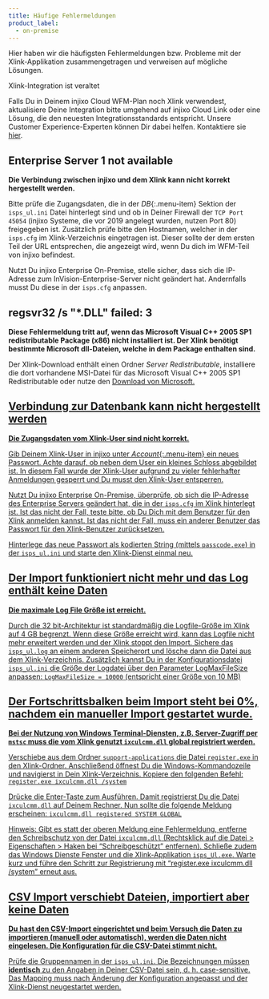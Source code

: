 ```yaml
---
title: Häufige Fehlermeldungen
product_label:
  - on-premise
---
```


Hier haben wir die häufigsten Fehlermeldungen bzw. Probleme mit der Xlink-Applikation zusammengetragen und verweisen auf mögliche Lösungen.

<div markdown="1" class="hint-box-default hint-box-red">

Xlink-Integration ist veraltet

Falls Du in Deinem injixo Cloud WFM-Plan noch Xlink verwendest, aktualisiere Deine Integration bitte umgehend auf injixo Cloud Link oder eine Lösung, die den neuesten Integrationsstandards entspricht. Unsere Customer Experience-Experten können Dir dabei helfen. Kontaktiere sie [hier](https://www.injixo.com/contact/?message_type=support-enquiry&message=Ich%20m%C3%B6chte%20Unterst%C3%BCtzung%20beim%20Update%20meiner%20Integration.%20Mir%20ist%20bewusst,%20dass%20dies%20notwendig%20ist,%20um%20den%20Datenimport%20zu%20injixo%20auch%20nach%20dem%2030.%20Januar%202023%20ohne%20Unterbrechung%20zu%20gew%C3%A4hrleisten.).

</div>

## Enterprise Server 1 not available

**Die Verbindung zwischen injixo und dem Xlink kann nicht korrekt hergestellt werden.**

Bitte prüfe die Zugangsdaten, die in der _DB_{:.menu-item} Sektion der `isps_ul.ini` Datei hinterlegt sind und ob in Deiner Firewall der `TCP Port 45054` (injixo Systeme, die vor 2019 angelegt wurden, nutzen Port 80) freigegeben ist. Zusätzlich prüfe bitte den Hostnamen, welcher in der `isps.cfg` im Xlink-Verzeichnis eingetragen ist. Dieser sollte der dem ersten Teil der URL entsprechen, die angezeigt wird, wenn Du dich im WFM-Teil von injixo befindest.

Nutzt Du injixo Enterprise On-Premise, stelle sicher, dass sich die IP-Adresse zum InVision-Enterprise-Server nicht geändert hat. Andernfalls musst Du diese in der `isps.cfg` anpassen.

## regsvr32 /s "\*.DLL" failed: 3

**Diese Fehlermeldung tritt auf, wenn das Microsoft Visual C++ 2005 SP1 redistributable Package (x86) nicht installiert ist. Der Xlink benötigt bestimmte Microsoft dll-Dateien, welche in dem Package enthalten sind.**

Der Xlink-Download enthält einen Ordner _Server Redistributable_, installiere die dort vorhandene MSI-Datei für das Microsoft Visual C++ 2005 SP1 Redistributable oder nutze den <a href="https://www.microsoft.com/en-gb/download/details.aspx?id=26347" target="_blank">Download von Microsoft.

## Verbindung zur Datenbank kann nicht hergestellt werden

**Die Zugangsdaten vom Xlink-User sind nicht korrekt.**

Gib Deinem Xlink-User in injixo unter _Account_{:.menu-item} ein neues Passwort. Achte darauf, ob neben dem User ein kleines Schloss abgebildet ist. In diesem Fall wurde der Xlink-User aufgrund zu vieler fehlerhafter Anmeldungen gesperrt und Du musst den Xlink-User entsperren.

Nutzt Du injixo Enterprise On-Premise, überprüfe, ob sich die IP-Adresse des Enterprise Servers geändert hat, die in der `isps.cfg` im Xlink hinterlegt ist. Ist das nicht der Fall, teste bitte, ob Du Dich mit dem Benutzer für den Xlink anmelden kannst. Ist das nicht der Fall, muss ein anderer Benutzer das Passwort für den Xlink-Benutzer zurücksetzen.

Hinterlege das neue Passwort als kodierten String (mittels `passcode.exe`) in der `isps_ul.ini` und starte den Xlink-Dienst einmal neu.

## Der Import funktioniert nicht mehr und das Log enthält keine Daten

**Die maximale Log File Größe ist erreicht.**

Durch die 32 bit-Architektur ist standardmäßig die Logfile-Größe im Xlink auf 4 GB begrenzt. Wenn diese Größe erreicht wird, kann das Logfile nicht mehr erweitert werden und der Xlink stoppt den Import. Sichere das `isps_ul.log` an einem anderen Speicherort und lösche dann die Datei aus dem Xlink-Verzeichnis. Zusätzlich kannst Du in der Konfigurationsdatei `isps_ul.ini` die Größe der Logdatei über den Parameter LogMaxFileSize anpassen: `LogMaxFileSize = 10000` (entspricht einer Größe von 10 MB)

## Der Fortschrittsbalken beim Import steht bei 0%, nachdem ein manueller Import gestartet wurde.

**Bei der Nutzung von Windows Terminal-Diensten, z.B. Server-Zugriff per `mstsc` muss die vom Xlink genutzt `ixculcmm.dll` global registriert werden.**

Verschiebe aus dem Ordner `support-applications` die Datei `register.exe` in den Xlink-Ordner. Anschließend öffnest Du die Windows-Kommandozeile und navigierst in Dein Xlink-Verzeichnis. Kopiere den folgenden Befehl:
`register.exe ixculcmm.dll /system`

Drücke die Enter-Taste zum Ausführen. Damit registrierst Du die Datei `ixculcmm.dll` auf Deinem Rechner. Nun sollte die folgende Meldung erscheinen:
`ixculcmm.dll registered SYSTEM GLOBAL`

Hinweis:
Gibt es statt der oberen Meldung eine Fehlermeldung, entferne den Schreibschutz von der Datei `ixculcmm.dll` (Rechtsklick auf die Datei > Eigenschaften > Haken bei “Schreibgeschützt” entfernen). Schließe zudem das Windows Dienste Fenster und die Xlink-Applikation `isps_Ul.exe`.
Warte kurz und führe den Schritt zur Registrierung mit “register.exe ixculcmm.dll /system” erneut aus.

## CSV Import verschiebt Dateien, importiert aber keine Daten

**Du hast den CSV-Import eingerichtet und beim Versuch die Daten zu importieren (manuell oder automatisch), werden die Daten nicht eingelesen. Die Konfiguration für die CSV-Datei stimmt nicht.**

Prüfe die Gruppennamen in der `isps_ul.ini`. Die Bezeichnungen müssen **identisch** zu den Angaben in Deiner CSV-Datei sein, d.&nbsp;h. case-sensitive. Das Mapping muss nach Änderung der Konfiguration angepasst und der Xlink-Dienst neugestartet werden.
